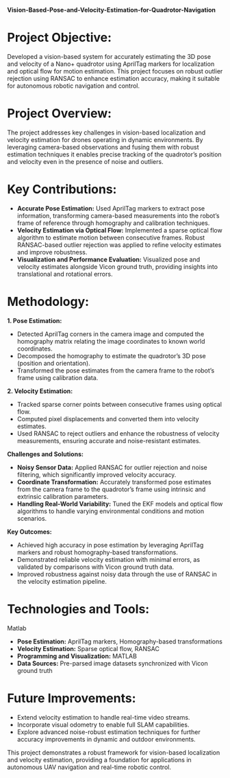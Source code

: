 **Vision-Based-Pose-and-Velocity-Estimation-for-Quadrotor-Navigation**

# **Project Objective:**

Developed a vision-based system for accurately estimating the 3D pose and velocity of a Nano+ quadrotor using AprilTag markers for localization and optical flow for motion estimation. This project focuses on robust outlier rejection using RANSAC to enhance estimation accuracy, making it suitable for autonomous robotic navigation and control.

# **Project Overview:**

The project addresses key challenges in vision-based localization and velocity estimation for drones operating in dynamic environments. By leveraging camera-based observations and fusing them with robust estimation techniques it enables precise tracking of the quadrotor’s position and velocity even in the presence of noise and outliers.

# **Key Contributions:**

- **Accurate Pose Estimation:** Used AprilTag markers to extract pose information, transforming camera-based measurements into the robot’s frame of reference through homography and calibration techniques.
- **Velocity Estimation via Optical Flow:** Implemented a sparse optical flow algorithm to estimate motion between consecutive frames. Robust RANSAC-based outlier rejection was applied to refine velocity estimates and improve robustness.
- **Visualization and Performance Evaluation:** Visualized pose and velocity estimates alongside Vicon ground truth, providing insights into translational and rotational errors.

# **Methodology:**

**1. Pose Estimation:**

- Detected AprilTag corners in the camera image and computed the homography matrix relating the image coordinates to known world coordinates.
- Decomposed the homography to estimate the quadrotor’s 3D pose (position and orientation).
- Transformed the pose estimates from the camera frame to the robot’s frame using calibration data.

**2. Velocity Estimation:**

- Tracked sparse corner points between consecutive frames using optical flow.
- Computed pixel displacements and converted them into velocity estimates.
- Used RANSAC to reject outliers and enhance the robustness of velocity measurements, ensuring accurate and noise-resistant estimates.

**Challenges and Solutions:**

- **Noisy Sensor Data:** Applied RANSAC for outlier rejection and noise filtering, which significantly improved velocity accuracy.
- **Coordinate Transformation:** Accurately transformed pose estimates from the camera frame to the quadrotor’s frame using intrinsic and extrinsic calibration parameters.
- **Handling Real-World Variability:** Tuned the EKF models and optical flow algorithms to handle varying environmental conditions and motion scenarios.

**Key Outcomes:**

- Achieved high accuracy in pose estimation by leveraging AprilTag markers and robust homography-based transformations.
- Demonstrated reliable velocity estimation with minimal errors, as validated by comparisons with Vicon ground truth data.
- Improved robustness against noisy data through the use of RANSAC in the velocity estimation pipeline.

# **Technologies and Tools:**

Matlab

- **Pose Estimation:** AprilTag markers, Homography-based transformations
- **Velocity Estimation:** Sparse optical flow, RANSAC
- **Programming and Visualization:** MATLAB
- **Data Sources:** Pre-parsed image datasets synchronized with Vicon ground truth

# **Future Improvements:**

- Extend velocity estimation to handle real-time video streams.
- Incorporate visual odometry to enable full SLAM capabilities.
- Explore advanced noise-robust estimation techniques for further accuracy improvements in dynamic and outdoor environments.

This project demonstrates a robust framework for vision-based localization and velocity estimation, providing a foundation for applications in autonomous UAV navigation and real-time robotic control.
